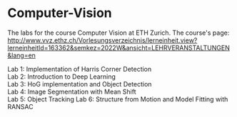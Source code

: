 # Computer-Vision
The labs for the course Computer Vision at ETH Zurich. The course's page: http://www.vvz.ethz.ch/Vorlesungsverzeichnis/lerneinheit.view?lerneinheitId=163362&semkez=2022W&ansicht=LEHRVERANSTALTUNGEN&lang=en

Lab 1: Implementation of Harris Corner Detection  
Lab 2: Introduction to Deep Learning  
Lab 3: HoG implementation and Object Detection  
Lab 4: Image Segmentation with Mean Shift  
Lab 5: Object Tracking
Lab 6: Structure from Motion and Model Fitting with RANSAC  

